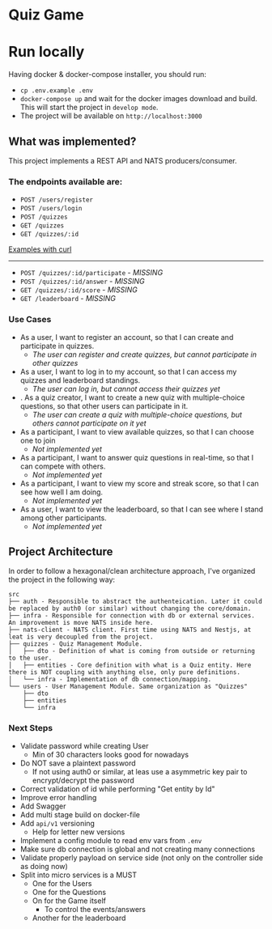 # Quiz Game

# Run locally

Having docker & docker-compose installer, you should run:

- `cp .env.example .env`
- `docker-compose up` and wait for the docker images download and build. This will start the project in `develop mode`.
- The project will be available on `http://localhost:3000`

## What was implemented?

This project implements a REST API and NATS producers/consumer.

### The endpoints available are:

- `POST /users/register`
- `POST /users/login`
- `POST /quizzes`
- `GET /quizzes`
- `GET /quizzes/:id`

[Examples with curl](curl-examples.md)

---

- `POST /quizzes/:id/participate` - _MISSING_
- `POST /quizzes/:id/answer` - _MISSING_
- `GET /quizzes/:id/score` - _MISSING_
- `GET /leaderboard` - _MISSING_

### Use Cases

- As a user, I want to register an account, so that I can create and participate in quizzes.
  - _The user can register and create quizzes, but cannot participate in other quizzes_
- As a user, I want to log in to my account, so that I can access my quizzes and leaderboard standings.
  - _The user can log in, but cannot access their quizzes yet_
- . As a quiz creator, I want to create a new quiz with multiple-choice questions, so that other users can participate in it.
  - _The user can create a quiz with multiple-choice questions, but others cannot participate on it yet_
- As a participant, I want to view available quizzes, so that I can choose one to join
  - _Not implemented yet_
- As a participant, I want to answer quiz questions in real-time, so that I can compete with others.
  - _Not implemented yet_
- As a participant, I want to view my score and streak score, so that I can see how well I am doing.
  - _Not implemented yet_
- As a user, I want to view the leaderboard, so that I can see where I stand among other participants.
  - _Not implemented yet_

## Project Architecture

In order to follow a hexagonal/clean architecture approach, I've organized the project in the following way:

```
src
├── auth - Responsible to abstract the authenteication. Later it could be replaced by auth0 (or similar) without changing the core/domain.
├── infra - Responsible for connection with db or external services. An improvement is move NATS inside here.
├── nats-client - NATS client. First time using NATS and Nestjs, at leat is very decoupled from the project.
├── quizzes - Quiz Management Module.
│   ├── dto - Definition of what is coming from outside or returning to the user.
│   ├── entities - Core definition with what is a Quiz entity. Here there is NOT coupling with anything else, only pure definitions.
│   └── infra - Implementation of db connection/mapping.
└── users - User Management Module. Same organization as "Quizzes"
    ├── dto
    ├── entities
    └── infra
```

### Next Steps

- Validate password while creating User
  - Min of 30 characters looks good for nowadays
- Do NOT save a plaintext password
  - If not using auth0 or similar, at leas use a asymmetric key pair to encrypt/decrypt the password
- Correct validation of id while performing "Get entity by Id"
- Improve error handling
- Add Swagger
- Add multi stage build on docker-file
- Add `api/v1` versioning
  - Help for letter new versions
- Implement a config module to read env vars from `.env`
- Make sure db connection is global and not creating many connections
- Validate properly payload on service side (not only on the controller side as doing now)
- Split into micro services is a MUST
  - One for the Users
  - One for the Questions
  - On for the Game itself
    - To control the events/answers
  - Another for the leaderboard
